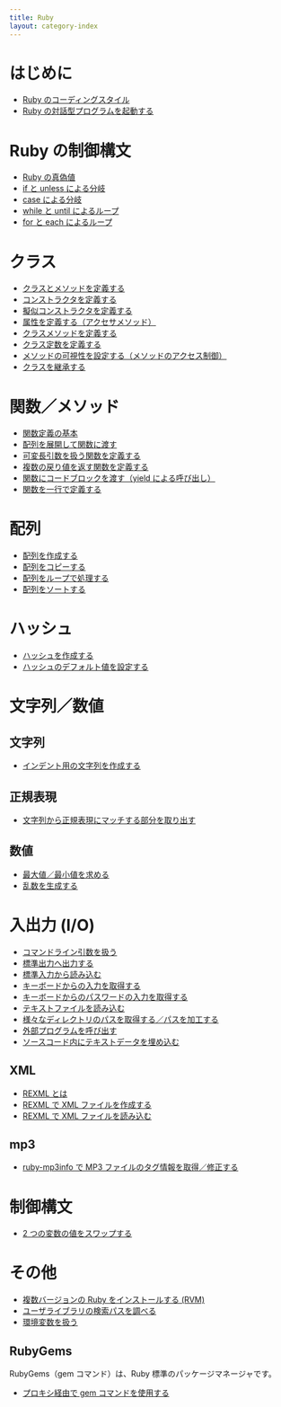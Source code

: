```yaml
---
title: Ruby
layout: category-index
---
```


はじめに
====
* [Ruby のコーディングスタイル](coding-style.html)
* [Ruby の対話型プログラムを起動する](interactive-ruby.html)

Ruby の制御構文
====
* [Ruby の真偽値](syntax/true-and-false.html)
* [if と unless による分岐](syntax/if.html)
* [case による分岐](syntax/case.html)
* [while と until によるループ](syntax/while.html)
* [for と each によるループ](syntax/for.html)

クラス
====
* [クラスとメソッドを定義する](define-class.html)
* [コンストラクタを定義する](constructor.html)
* [擬似コンストラクタを定義する](pseudo-constructor.html)
* [属性を定義する（アクセサメソッド）](attribute.html)
* [クラスメソッドを定義する](class-method.html)
* [クラス定数を定義する](class-const.html)
* [メソッドの可視性を設定する（メソッドのアクセス制御）](method-visibility.html)
* [クラスを継承する](inherit-class.html)

関数／メソッド
====
* [関数定義の基本](method.html)
* [配列を展開して関数に渡す](expand-array-parameter.html)
* [可変長引数を扱う関数を定義する](variable-parameters.html)
* [複数の戻り値を返す関数を定義する](multiple-value-function.html)
* [関数にコードブロックを渡す（yield による呼び出し）](yield.html)
* [関数を一行で定義する](oneline-method.html)

配列
====
* [配列を作成する](create-array.html)
* [配列をコピーする](copy-array.html)
* [配列をループで処理する](loop-array.html)
* [配列をソートする](sort-array.html)

ハッシュ
====
* [ハッシュを作成する](hash.html)
* [ハッシュのデフォルト値を設定する](default-hash-value.html)

文字列／数値
====

文字列
----
* [インデント用の文字列を作成する](create-indent-string.html)

正規表現
----
* [文字列から正規表現にマッチする部分を取り出す](extract-string.html)

数値
----
* [最大値／最小値を求める](max-and-min.html)
* [乱数を生成する](random.html)


入出力 (I/O)
====
* [コマンドライン引数を扱う](command-line-params.html)
* [標準出力へ出力する](print-to-stdout.html)
* [標準入力から読み込む](input-from-stdin.html)
* [キーボードからの入力を取得する](input-from-keyboard.html)
* [キーボードからのパスワードの入力を取得する](input-password-from-keyboard.html)
* [テキストファイルを読み込む](read-text-file.html)
* [様々なディレクトリのパスを取得する／パスを加工する](get-dir-path.html)
* [外部プログラムを呼び出す](execute-external-command.html)
* [ソースコード内にテキストデータを埋め込む](embed-data.html)

XML
----
* [REXML とは](rexml.html)
* [REXML で XML ファイルを作成する](rexml-create-xml.html)
* [REXML で XML ファイルを読み込む](rexml-read-xml.html)

mp3
----
* [ruby-mp3info で MP3 ファイルのタグ情報を取得／修正する](ruby-mp3info.html)

制御構文
====
* [2 つの変数の値をスワップする](swap-values.html)

その他
====

* [複数バージョンの Ruby をインストールする (RVM)](rvm.html)
* [ユーザライブラリの検索パスを調べる](load-path.html)
* [環境変数を扱う](environment-variable.html)

RubyGems
----
RubyGems（gem コマンド）は、Ruby 標準のパッケージマネージャです。

* [プロキシ経由で gem コマンドを使用する](gem-with-proxy.html)

